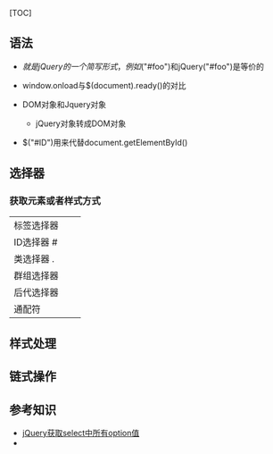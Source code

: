 [TOC]

## 语法

- $就是jQuery的一个简写形式，例如$("#foo")和jQuery("#foo")是等价的

- window.onload与$(document).ready()的对比
- DOM对象和Jquery对象
  - jQuery对象转成DOM对象
- $("#ID")用来代替document.getElementById()

## 选择器

### 获取元素或者样式方式

|            |      |      |
| ---------- | ---- | ---- |
| 标签选择器 |      |      |
| ID选择器 # |      |      |
| 类选择器 . |      |      |
| 群组选择器 |      |      |
| 后代选择器 |      |      |
| 通配符     |      |      |



## 样式处理

## 链式操作

## 参考知识

- [jQuery获取select中所有option值](https://blog.csdn.net/itmyhome1990/article/details/46816085)
- 



